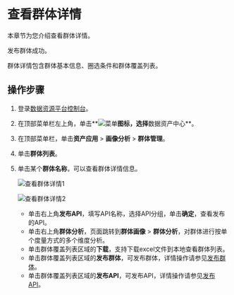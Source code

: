# 查看群体详情

本章节为您介绍查看群体详情。

发布群体成功。

群体详情包含群体基本信息、圈选条件和群体覆盖列表。

## 操作步骤

1.  登录[数据资源平台控制台](https://dataq.console.aliyun.com)。

2.  在顶部菜单栏左上角，单击**![菜单](https://static-aliyun-doc.oss-accelerate.aliyuncs.com/assets/img/zh-CN/6504337061/p188771.png)**图标，选择**数据资产中心**。

3.  在顶部菜单栏，单击**资产应用** \> **画像分析** \> **群体管理**。

4.  单击**群体列表**。

5.  单击某个**群体名称**，可以查看群体详情信息。

    ![查看群体详情1](https://static-aliyun-doc.oss-accelerate.aliyuncs.com/assets/img/zh-CN/1917160161/p212124.png)

    ![查看群体详情2](https://static-aliyun-doc.oss-accelerate.aliyuncs.com/assets/img/zh-CN/0779100161/p208598.png)

    -   单击右上角**发布API**，填写API名称，选择API分组，单击**确定**，查看发布的API。
    -   单击右上角**群体分析**，页面跳转到**群体画像** \> **群体分析**，对群体进行按单个度量方式的多个维度分析。
    -   单击群体覆盖列表区域的**下载**，支持下载excel文件到本地查看群体列表。
    -   单击群体覆盖列表区域的**发布群体**，可发布群体，详情操作请参见[发布群体](/cn.zh-CN/用户指南/数据资产中心/画像分析/标签圈群/发布群体.md)。
    -   单击群体覆盖列表区域的**发布API**，可发布API，详情操作请参见[发布API](/cn.zh-CN/用户指南/数据资产中心/画像分析/标签圈群/发布API.md)。

